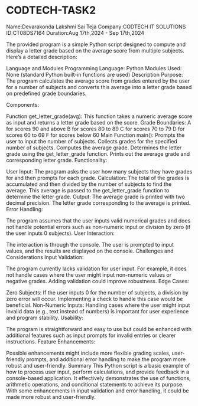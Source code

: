 # CODTECH-TASK2
Name:Devarakonda Lakshmi Sai Teja
Company:CODTECH IT SOLUTIONS
ID:CT08DS7164
Duration:Aug 17th,2024 - Sep 17th,2024

The provided program is a simple Python script designed to compute and display a letter grade based on the average score from multiple subjects. Here’s a detailed description:

Language and Modules
Programming Language: Python
Modules Used: None (standard Python built-in functions are used)
Description
Purpose: The program calculates the average score from grades entered by the user for a number of subjects and converts this average into a letter grade based on predefined grade boundaries.

Components:

Function get_letter_grade(avg): This function takes a numeric average score as input and returns a letter grade based on the score.
Grade Boundaries:
A for scores 90 and above
B for scores 80 to 89
C for scores 70 to 79
D for scores 60 to 69
F for scores below 60
Main Function main():
Prompts the user to input the number of subjects.
Collects grades for the specified number of subjects.
Computes the average grade.
Determines the letter grade using the get_letter_grade function.
Prints out the average grade and corresponding letter grade.
Functionality:

User Input: The program asks the user how many subjects they have grades for and then prompts for each grade.
Calculation:
The total of the grades is accumulated and then divided by the number of subjects to find the average.
This average is passed to the get_letter_grade function to determine the letter grade.
Output:
The average grade is printed with two decimal precision.
The letter grade corresponding to the average is printed.
Error Handling:

The program assumes that the user inputs valid numerical grades and does not handle potential errors such as non-numeric input or division by zero (if the user inputs 0 subjects).
User Interaction:

The interaction is through the console. The user is prompted to input values, and the results are displayed on the console.
Challenges and Considerations
Input Validation:

The program currently lacks validation for user input. For example, it does not handle cases where the user might input non-numeric values or negative grades. Adding validation could improve robustness.
Edge Cases:

Zero Subjects: If the user inputs 0 for the number of subjects, a division by zero error will occur. Implementing a check to handle this case would be beneficial.
Non-Numeric Inputs: Handling cases where the user might input invalid data (e.g., text instead of numbers) is important for user experience and program stability.
Usability:

The program is straightforward and easy to use but could be enhanced with additional features such as input prompts for invalid entries or clearer instructions.
Feature Enhancements:

Possible enhancements might include more flexible grading scales, user-friendly prompts, and additional error handling to make the program more robust and user-friendly.
Summary
This Python script is a basic example of how to process user input, perform calculations, and provide feedback in a console-based application. It effectively demonstrates the use of functions, arithmetic operations, and conditional statements to achieve its purpose. With some enhancements in input validation and error handling, it could be made more robust and user-friendly.
